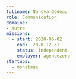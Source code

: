 ```yaml
---
fullname: Nancya Godeau
role: Communication
domaine:
- Autre
missions:
  - start: 2020-06-02
    end:  2020-12-31
    status: independent
    employer: agencezero
startups:
  - monstage
---
```

